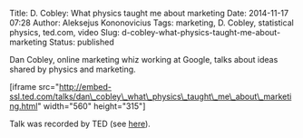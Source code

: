 Title: D. Cobley: What physics taught me about marketing
Date: 2014-11-17 07:28
Author: Aleksejus Kononovicius
Tags: marketing, D. Cobley, statistical physics, ted.com, video
Slug: d-cobley-what-physics-taught-me-about-marketing
Status: published

Dan Cobley, online marketing
whiz working at Google, talks about ideas shared by physics and
marketing.

\[iframe
src="http://embed-ssl.ted.com/talks/dan\_cobley\_what\_physics\_taught\_me\_about\_marketing.html"
width="560" height="315"\]

Talk was recorded by TED (see
[here](http://www.ted.com/talks/dan_cobley_what_physics_taught_me_about_marketing)).
